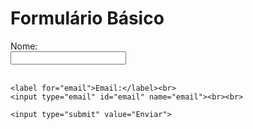 <!DOCTYPE html>
<html lang="pt-br">
<head>
    <meta charset="UTF-8">
    <meta name="viewport" content="width=device-width, initial-scale=1.0">
    <title>Formulário Básico</title>
</head>
<body>

<h1>Formulário Básico</h1>

<form>
    <label for="nome">Nome:</label><br>
    <input type="text" id="nome" name="nome"><br><br>

    <label for="email">Email:</label><br>
    <input type="email" id="email" name="email"><br><br>

    <input type="submit" value="Enviar">
</form>

</body>
</html>
